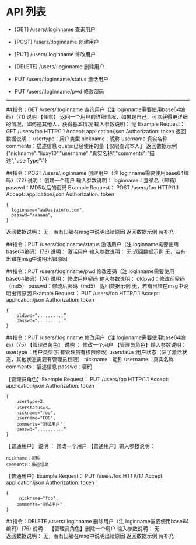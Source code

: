 # API 列表
	

- [GET] /users/:loginname 查询用户

- [POST] /users/:loginname 创建用户

- [PUT] /users/:loginname 修改用户

- [DELETE] /users/:loginname 删除用户

- PUT /users/:loginname/status 激活用户

- PUT /users/:loginname/pwd 修改密码

	
----------

##指令：GET /users/:loginname 查询用户（注 loginname需要使用base64编码）(71)
说明
	【任意】 返回一个用户的详细情况，如果是自己，可以获得更详细的情况，如何是其他人，获得基本情况
输入参数说明：
	无
Example Request：
	GET /users/foo HTTP/1.1 
	Accept: application/json
	Authorization: token
返回数据说明：
	usertype：用户类型
	nickname：昵称 
	username:真实名称
	comments：描述信息
	quata:已经使用的量【仅限查询本人】
返回数据示例
	{"nickname":"liuxy10","username":"真实名称","comments":"描述","userType":1}

##指令：POST /users/:loginname 创建用户（注 loginname需要使用base64编码）(72)
说明：
	创建一个用户
输入参数说明：
	loginname：登录名（邮箱）
	passwd：MD5以后的密码
Example Request：
	POST /users/foo HTTP/1.1 
	Accept: application/json
	Authorization: token
 
	{
	  loginname="aa@asiainfo.com",
	  passwd="aaaaaa",
	}
返回数据说明：
	无，若有出错在msg中说明出错原因
返回数据示例
	待补充

##指令：PUT /users/:loginname/status 激活用户（注 loginname需要使用base64编码）(73)
说明：
	激活用户
输入参数说明：
	无
返回数据示例
	无，若有出错在msg中说明出错原因

##指令：PUT /users/:loginname/pwd 修改密码（注 loginname需要使用base64编码）(74)
说明：
	修改用户密码
输入参数说明：
	oldpwd：修改前密码（md5）
	passwd：修改后密码（md5）
返回数据示例
	无，若有出错在msg中说明出错原因
Example Request：
	PUT /users/foo HTTP/1.1 
	Accept: application/json
	Authorization: token
 
	{
		oldpwd=“..........”
		passwd=“..........”
	}

##指令：PUT /users/:loginname 修改用户（注 loginname需要使用base64编码）(75)
【管理员角色】 说明 ：
	修改一个用户
【管理员角色】输入参数说明：
	usertype：用户类型(只有管理员有权限修改)
	userstatus:用户状态（除了激活状态，其他状态需要有管理员权限）
	nickname：昵称
	username：真实名称
	comments：描述信息
	passwd：密码

【管理员角色】Example Request：
	PUT /users/foo HTTP/1.1 
	Accept: application/json
	Authorization: token
 
	{
		usertype=2,
		userstatus=3，
		nickname="foo",
		username="FOO",
		comments="测试用户",
		passwd=“..........”
	}

【普通用户】 说明 ：
	修改一个用户
【普通用户】输入参数说明：

	nickname：昵称
	comments：描述信息

【普通用户】Example Request：
	PUT /users/foo HTTP/1.1 
	Accept: application/json
	Authorization: token
 
	{
		 nickname="foo",
		comments="测试用户",
	}

##指令：DELETE /users/:loginname 删除用户（注 loginname需要使用base64编码）(76)
说明：
	【管理员角色】删除一个用户
输入参数说明：
	无                     
返回数据说明：
	无，若有出错在msg中说明出错原因
返回数据示例
待补充


